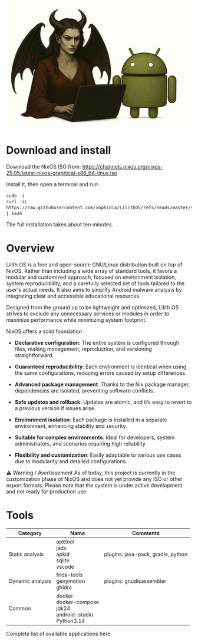 



![Logo Lilith OS](logo.png)




# Download and install

Download the NixOS ISO from:
https://channels.nixos.org/nixos-25.05/latest-nixos-graphical-x86_64-linux.iso

Install it, then open a terminal and run:

```
sudo -i
curl -sL https://raw.githubusercontent.com/xophidia/LilithOS/refs/heads/master/setup.sh | bash
```

The full installation takes about ten minutes.

# Overview

Lilith OS is a free and open-source GNU/Linux distribution built on top of NixOS. Rather than including a wide array of standard tools, it favors a modular and customized approach, focused on environment isolation, system reproducibility, and a carefully selected set of tools tailored to the user's actual needs. It also aims to simplify Android malware analysis by integrating clear and accessible educational resources.

Designed from the ground up to be lightweight and optimized, Lilith OS strives to exclude any unnecessary services or modules in order to maximize performance while minimizing system footprint.

NixOS offers a solid foundation :

- **Declarative configuration**: The entire system is configured through files, making management, reproduction, and versioning straightforward.

- **Guaranteed reproducibility**: Each environment is identical when using the same configurations, reducing errors caused by setup differences.

- **Advanced package management**: Thanks to the Nix package manager, dependencies are isolated, preventing software conflicts.

- **Safe updates and rollback**: Updates are atomic, and it’s easy to revert to a previous version if issues arise.

- **Environment isolation**: Each package is installed in a separate environment, enhancing stability and security.

- **Suitable for complex environments**: Ideal for developers, system administrators, and scenarios requiring high reliability.

- **Flexibility and customization**: Easily adaptable to various use cases due to modularity and detailed configurations.

⚠️ Warning / Avertissement
As of today, this project is currently in the customization phase of NixOS and does not yet provide any ISO or other export formats.
Please note that the system is under active development and not ready for production use.

# Tools

| Category    | Name     | Comments     |
|---------------|---------------|---------------|
| Static analysis    | apktool<br>jadx<br>apkid<br>sqlite<br>vscode     | plugins: java-pack, gradle, python  |
| Dynamic analysis | frida-tools<br>genymotion<br>ghidra   | plugins: gnudisassembler |
| Common | docker<br>docker-compose<br>jdk24<br>android-studio<br>Python3.14||

Complete list of available applications here.
